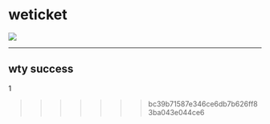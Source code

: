 # weticket
![](https://travis-ci.com/xsuler/weticket.svg?token=cFt54ERNepPSvedRqZ7s&branch=master)

-----
## wty success

1
>>>>>>> bc39b71587e346ce6db7b626ff83ba043e044ce6
